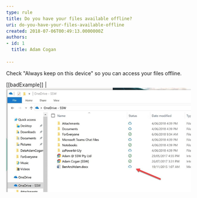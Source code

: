 ```yaml
---
type: rule
title: Do you have your files available offline?
uri: do-you-have-your-files-available-offline
created: 2018-07-06T00:49:13.0000000Z
authors:
- id: 1
  title: Adam Cogan

---
```


Check "Always keep on this device" so you can access your files offline.

  [[badExample]]
| ![ By default you cannot open your files when you have no internet   ![onedrive-instructions.jpg](onedrive-instructions.jpg) ](onedrive-bad.jpg)
